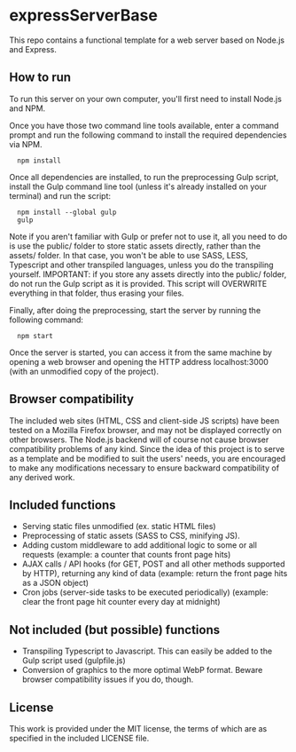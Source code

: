 # expressServerBase

This repo contains a functional template for a web server based on Node.js and Express.

## How to run

To run this server on your own computer, you'll first need to install Node.js and NPM.

Once you have those two command line tools available, enter a command prompt and run the following command to install the required dependencies via NPM.

```
  npm install
```

Once all dependencies are installed, to run the preprocessing Gulp script, install the Gulp command line tool (unless it's already installed on your terminal) and run the script:

```
  npm install --global gulp
  gulp
```

Note if you aren't familiar with Gulp or prefer not to use it, all you need to do is use the public/ folder to store static assets directly, rather than the assets/ folder. In that case, you won't be able to use SASS, LESS, Typescript and other transpiled languages, unless you do the transpiling yourself. IMPORTANT: if you store any assets directly into the public/ folder, do not run the Gulp script as it is provided. This script will OVERWRITE everything in that folder, thus erasing your files.

Finally, after doing the preprocessing, start the server by running the following command:

```
  npm start
```

Once the server is started, you can access it from the same machine by opening a web browser and opening the HTTP address localhost:3000 (with an unmodified copy of the project).

## Browser compatibility

The included web sites (HTML, CSS and client-side JS scripts) have been tested on a Mozilla Firefox browser, and may not be displayed correctly on other browsers. The Node.js backend will of course not cause browser compatibility problems of any kind. Since the idea of this project is to serve as a template and be modified to suit the users' needs, you are encouraged to make any modifications necessary to ensure backward compatibility of any derived work.

## Included functions

- Serving static files unmodified (ex. static HTML files)
- Preprocessing of static assets (SASS to CSS, minifying JS).
- Adding custom middleware to add additional logic to some or all requests (example: a counter that counts front page hits)
- AJAX calls / API hooks (for GET, POST and all other methods supported by HTTP), returning any kind of data (example: return the front page hits as a JSON object)
- Cron jobs (server-side tasks to be executed periodically) (example: clear the front page hit counter every day at midnight)

## Not included (but possible) functions

- Transpiling Typescript to Javascript. This can easily be added to the Gulp script used (gulpfile.js)
- Conversion of graphics to the more optimal WebP format. Beware browser compatibility issues if you do, though.

## License

This work is provided under the MIT license, the terms of which are as specified in the included LICENSE file.
